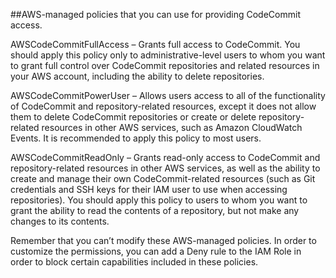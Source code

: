 ##AWS-managed policies that you can use for providing CodeCommit access.

AWSCodeCommitFullAccess – Grants full access to CodeCommit. 
You should apply this policy only to administrative-level users to whom you want to grant full control over CodeCommit repositories
and related resources in your AWS account, including the ability to delete repositories.

AWSCodeCommitPowerUser – Allows users access to all of the functionality of CodeCommit and repository-related resources,
except it does not allow them to delete CodeCommit repositories or create or delete repository-related resources in other AWS services,
such as Amazon CloudWatch Events. It is recommended to apply this policy to most users.

AWSCodeCommitReadOnly – Grants read-only access to CodeCommit and repository-related resources in other AWS services,
as well as the ability to create and manage their own CodeCommit-related resources
(such as Git credentials and SSH keys for their IAM user to use when accessing repositories). 
You should apply this policy to users to whom you want to grant the ability to read the contents of a repository, but not make any changes to its contents.

Remember that you can’t modify these AWS-managed policies. In order to customize the permissions, you can add a Deny rule to the IAM Role in order to block certain capabilities included in these policies.
